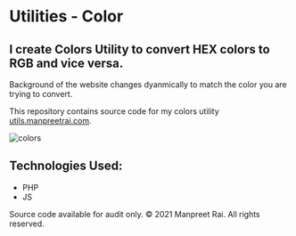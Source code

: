 # Utilities - Color

## I create Colors Utility to convert HEX colors to RGB and vice versa.
Background of the website changes dyanmically to match the color you are trying to convert.

This repository contains source code for my colors utility [utils.manpreetrai.com](https://utils.manpreetrai.com).

![colors](https://github.com/manpreet-rai/utils-colors/assets/149692162/25de4b76-7ec9-4870-8f9c-67e9cfc576b1)

## Technologies Used:
- PHP
- JS

Source code available for audit only. &copy; 2021 Manpreet Rai. All rights reserved.
